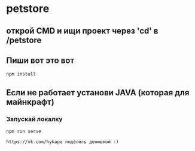 # petstore

## открой CMD и ищи проект через 'cd' в /petstore
## Пиши вот это вот
```
npm install
```
## Если не работает установи JAVA (которая для майнкрафт)
### Запускай локалку
```
npm run serve
```

```
https://vk.com/hykapa поделись денюшкой :)
```
